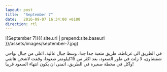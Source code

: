 ```yaml
---
layout: post
title:  "September 7"
date:   2016-09-07 16:34:00 +0100
direction: rtl
---
```


![September 7]({{ site.url | prepend:site.baseurl }}/assets/images/september-7.jpg)


في الطريق الى غرناطة، طريق متعبة جدا جدا، وسط جبال عالية، اعلى من جبال نواحي شفشاون، لا زلت في طور الصعود، بعد اكثر من 15كيلومتر صعودا، وقفت لاشحن هاتفي وآكل في محطة صغيرة في الطريق، اتمنى ان يكون انتهاء الصعود قريبا!
